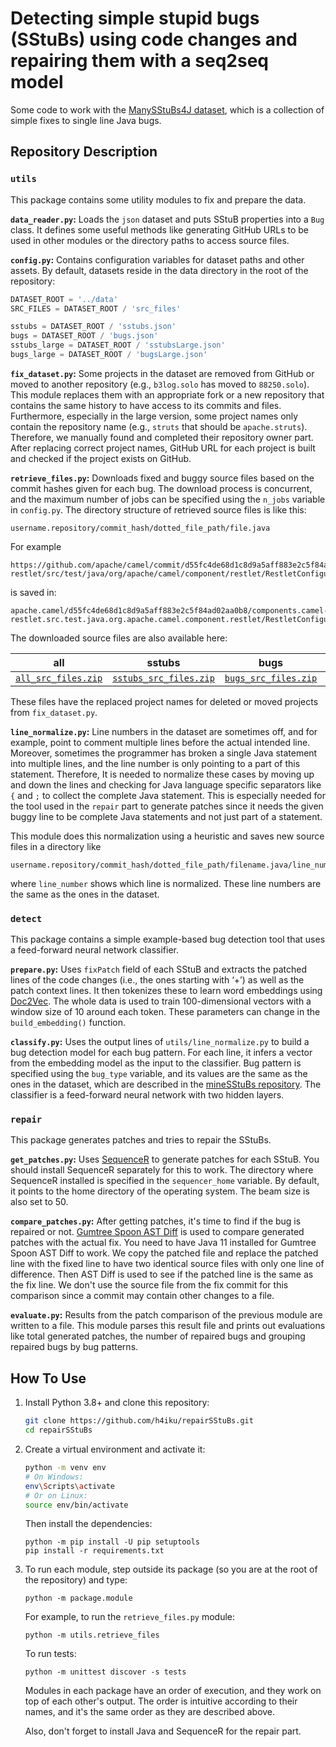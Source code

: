 # Detecting simple stupid bugs (SStuBs) using code changes and repairing them with a seq2seq model

Some code to work with the [ManySStuBs4J dataset](https://doi.org/10.5281/zenodo.3653444), which is a collection of simple fixes to single line Java bugs.

## Repository Description

### `utils`

This package contains some utility modules to fix and prepare the data.

**`data_reader.py`:**
Loads the `json` dataset and puts SStuB properties into a `Bug` class. It defines some useful methods like generating GitHub URLs to be used in other modules or the directory paths to access source files.

**`config.py`:**
Contains configuration variables for dataset paths and other assets. By default, datasets reside in the data directory in the root of the repository:

```python
DATASET_ROOT = '../data'
SRC_FILES = DATASET_ROOT / 'src_files'

sstubs = DATASET_ROOT / 'sstubs.json'
bugs = DATASET_ROOT / 'bugs.json'
sstubs_large = DATASET_ROOT / 'sstubsLarge.json'
bugs_large = DATASET_ROOT / 'bugsLarge.json'
```

**`fix_dataset.py`:**
Some projects in the dataset are removed from GitHub or moved to another repository (e.g., `b3log.solo` has moved to `88250.solo`). This module replaces them with an appropriate fork or a new repository that contains the same history to have access to its commits and files. Furthermore, especially in the large version, some project names only contain the repository name (e.g., `struts` that should be `apache.struts`). Therefore, we manually found and completed their repository owner part. After replacing correct project names, GitHub URL for each project is built and checked if the project exists on GitHub.

**`retrieve_files.py`:**
Downloads fixed and buggy source files based on the commit hashes given for each bug. The download process is concurrent, and the maximum number of jobs can be specified using the `n_jobs` variable in `config.py`. The directory structure of retrieved source files is like this:

```
username.repository/commit_hash/dotted_file_path/file.java
```

For example

```
https://github.com/apache/camel/commit/d55fc4de68d1c8d9a5aff883e2c5f84ad02aa0b8/components/camel-restlet/src/test/java/org/apache/camel/component/restlet/RestletConfigurationTest.java
```

is saved in:

```
apache.camel/d55fc4de68d1c8d9a5aff883e2c5f84ad02aa0b8/components.camel-restlet.src.test.java.org.apache.camel.component.restlet/RestletConfigurationTest.java
```

The downloaded source files are also available here:

| all | sstubs | bugs | sstubsLarge | bugsLarge |
|-----|--------|------|-------------|-----------|
[`all_src_files.zip`](https://www.mediafire.com/file/q68ejrted7hfxtq/all_src_files.zip/file) | [`sstubs_src_files.zip`](https://www.mediafire.com/file/ry8zs6u14bdl4dp/sstubs_src_files.zip/file) | [`bugs_src_files.zip`](https://www.mediafire.com/file/8933v6lyig3zhb7/bugs_src_files.zip/file) | [`sstubsLarge_src_files.zip`](https://www.mediafire.com/file/6y3fziwvof3nucp/sstubsLarge_src_files.zip/file) | [`bugsLarge_src_files.zip`](https://www.mediafire.com/file/66ekj086uit5dk4/bugsLarge_src_files.zip/file) |

These files have the replaced project names for deleted or moved projects from `fix_dataset.py`.

**`line_normalize.py`:**
Line numbers in the dataset are sometimes off, and for example, point to comment multiple lines before the actual intended line. Moreover, sometimes the programmer has broken a single Java statement into multiple lines, and the line number is only pointing to a part of this statement. Therefore, It is needed to normalize these cases by moving up and down the lines and checking for Java language specific separators like `{` and `;` to collect the complete Java statement. This is especially needed for the tool used in the `repair` part to generate patches since it needs the given buggy line to be complete Java statements and not just part of a statement.

This module does this normalization using a heuristic and saves new source files in a directory like

```
username.repository/commit_hash/dotted_file_path/filename.java/line_number
```

where `line_number` shows which line is normalized. These line numbers are the same as the ones in the dataset.


### `detect`

This package contains a simple example-based bug detection tool that uses a feed-forward neural network classifier.

**`prepare.py`:**
Uses `fixPatch` field of each SStuB and extracts the patched lines of the code changes (i.e., the ones starting with ‘+’) as well as the patch context lines. It then tokenizes these to learn word embeddings using [Doc2Vec](https://radimrehurek.com/gensim_3.8.3/models/doc2vec.html). The whole data is used to train 100-dimensional vectors with a window size of 10 around each token. These parameters can change in the `build_embedding()` function.

**`classify.py`:**
Uses the output lines of `utils/line_normalize.py` to build a bug detection model for each bug pattern. For each line, it infers a vector from the embedding model as the input to the classifier. Bug pattern is specified using the ‍`bug_type` variable, and its values are the same as the ones in the dataset, which are described in the [mineSStuBs repository](https://github.com/mast-group/mineSStuBs). The classifier is a feed-forward neural network with two hidden layers.


### `repair`

This package generates patches and tries to repair the SStuBs.

**`get_patches.py`:**
Uses [SequenceR](https://github.com/KTH/chai) to generate patches for each SStuB. You should install SequenceR separately for this to work. The directory where SequenceR installed is specified in the `sequencer_home` variable. By default, it points to the home directory of the operating system. The beam size is also set to 50.

**`compare_patches.py`:**
After getting patches, it's time to find if the bug is repaired or not. [Gumtree Spoon AST Diff](https://github.com/SpoonLabs/gumtree-spoon-ast-diff/) is used to compare generated patches with the actual fix. You need to have Java 11 installed for Gumtree Spoon AST Diff to work. We copy the patched file and replace the patched line with the fixed line to have two identical source files with only one line of difference. Then AST Diff is used to see if the patched line is the same as the fix line. We don't use the source file from the fix commit for this comparison since a commit may contain other changes to a file.

**`evaluate.py`:**
Results from the patch comparison of the previous module are written to a file. This module parses this result file and prints out evaluations like total generated patches, the number of repaired bugs and grouping repaired bugs by bug patterns.


## How To Use

1. Install Python 3.8+ and clone this repository:

    ```bash
    git clone https://github.com/h4iku/repairSStuBs.git
    cd repairSStuBs
    ```

2. Create a virtual environment and activate it:

    ```bash
    python -m venv env
    # On Windows:
    env\Scripts\activate
    # Or on Linux:
    source env/bin/activate
    ```

    Then install the dependencies:

    ```
    python -m pip install -U pip setuptools
    pip install -r requirements.txt
    ```

3. To run each module, step outside its package (so you are at the root of the repository) and type:

    ```
    python -m package.module
    ```

    For example, to run the `retrieve_files.py` module:

    ```
    python -m utils.retrieve_files
    ```

    To run tests:

    ```
    python -m unittest discover -s tests
    ```

    Modules in each package have an order of execution, and they work on top of each other's output. The order is intuitive according to their names, and it's the same order as they are described above.

    Also, don't forget to install Java and SequenceR for the repair part.
